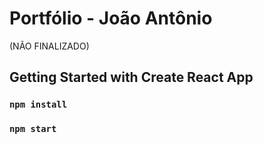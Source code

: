 # Portfólio - João Antônio

(NÃO FINALIZADO)

## Getting Started with Create React App

### `npm install`

### `npm start`
